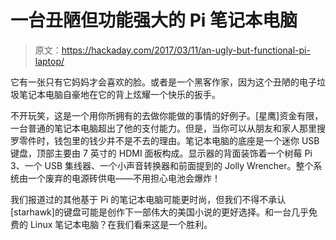 # 一台丑陋但功能强大的 Pi 笔记本电脑

> 原文：<https://hackaday.com/2017/03/11/an-ugly-but-functional-pi-laptop/>

它有一张只有它妈妈才会喜欢的脸。或者是一个黑客作家，因为这个丑陋的电子垃圾笔记本电脑自豪地在它的背上炫耀一个快乐的扳手。

不开玩笑，这是一个用你所拥有的去做你能做的事情的好例子。[星鹰]资金有限，一台普通的笔记本电脑超出了他的支付能力。但是，当你可以从朋友和家人那里搜罗零件时，钱包里的钱少并不是不去的理由。笔记本电脑的底座是一个迷你 USB 键盘，顶部主要由 7 英寸的 HDMI 面板构成。显示器的背面装饰着一个树莓 Pi 3、一个 USB 集线器、一个小声音转换器和前面提到的 Jolly Wrencher。整个系统由一个废弃的电源砖供电——不用担心电池会爆炸！

我们报道过的其他基于 Pi 的笔记本电脑可能更时尚，但我们不得不承认[starhawk]的键盘可能是创作下一部伟大的美国小说的更好选择。和一台几乎免费的 Linux 笔记本电脑？在我们看来这是一个胜利。